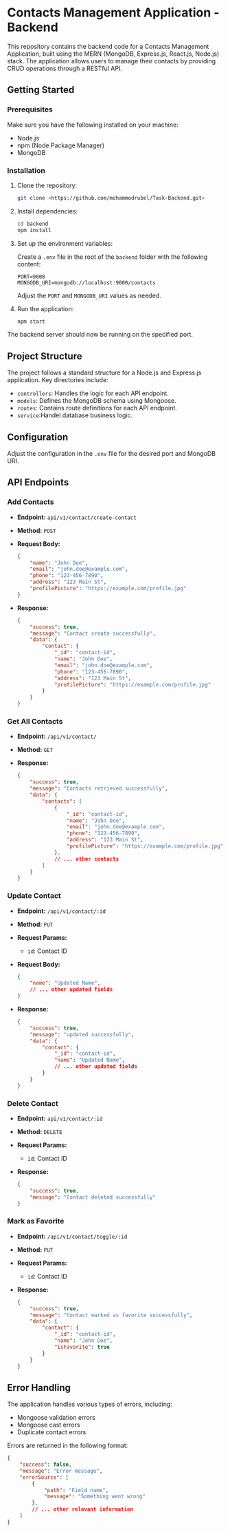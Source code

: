 # Contacts Management Application - Backend

This repository contains the backend code for a Contacts Management Application, built using the MERN (MongoDB, Express.js, React.js, Node.js) stack. The application allows users to manage their contacts by providing CRUD operations through a RESTful API.



## Getting Started

### Prerequisites

Make sure you have the following installed on your machine:

- Node.js
- npm (Node Package Manager)
- MongoDB

### Installation

1. Clone the repository:

    ```bash
    git clone <https://github.com/mohammodrubel/Task-Backend.git>
    ```

2. Install dependencies:

    ```bash
    cd backend
    npm install
    ```

3. Set up the environment variables:

    Create a `.env` file in the root of the `backend` folder with the following content:

    ```env
    PORT=9000
    MONGODB_URI=mongodb://localhost:9000/contacts
    ```

    Adjust the `PORT` and `MONGODB_URI` values as needed.

4. Run the application:

    ```bash
    npm start
    ```

The backend server should now be running on the specified port.

## Project Structure

The project follows a standard structure for a Node.js and Express.js application. Key directories include:

- `controllers`: Handles the logic for each API endpoint.
- `models`: Defines the MongoDB schema using Mongoose.
- `routes`: Contains route definitions for each API endpoint.
- `service`:Handel database business logic.

## Configuration

Adjust the configuration in the `.env` file for the desired port and MongoDB URI.

## API Endpoints

### Add Contacts

- **Endpoint:** `api/v1/contact/create-contact`
- **Method:** `POST`
- **Request Body:**

    ```json
    {
        "name": "John Doe",
        "email": "john.doe@example.com",
        "phone": "123-456-7890",
        "address": "123 Main St",
        "profilePicture": "https://example.com/profile.jpg"
    }
    ```

- **Response:**

    ```json
    {
        "success": true,
        "message": "Contact create successfully",
        "data": {
            "contact": {
                "_id": "contact-id",
                "name": "John Doe",
                "email": "john.doe@example.com",
                "phone": "123-456-7890",
                "address": "123 Main St",
                "profilePicture": "https://example.com/profile.jpg"
            }
        }
    }
    ```

### Get All Contacts

- **Endpoint:** `/api/v1/contact/`
- **Method:** `GET`
- **Response:**

    ```json
    {
        "success": true,
        "message": "Contacts retrieved successfully",
        "data": {
            "contacts": [
                {
                    "_id": "contact-id",
                    "name": "John Doe",
                    "email": "john.doe@example.com",
                    "phone": "123-456-7890",
                    "address": "123 Main St",
                    "profilePicture": "https://example.com/profile.jpg"
                },
                // ... other contacts
            ]
        }
    }
    ```

### Update Contact

- **Endpoint:** `/api/v1/contact/:id`
- **Method:** `PUT`
- **Request Params:**
    - `id`: Contact ID

- **Request Body:**

    ```json
    {
        "name": "Updated Name",
        // ... other updated fields
    }
    ```

- **Response:**

    ```json
    {
        "success": true,
        "message": "updated successfully",
        "data": {
            "contact": {
                "_id": "contact-id",
                "name": "Updated Name",
                // ... other updated fields
            }
        }
    }
    ```

### Delete Contact

- **Endpoint:** `api/v1/contact/:id`
- **Method:** `DELETE`
- **Request Params:**
    - `id`: Contact ID

- **Response:**

    ```json
    {
        "success": true,
        "message": "Contact deleted successfully"
    }
    ```

### Mark as Favorite

- **Endpoint:** `/api/v1/contact/toggle/:id`
- **Method:** `PUT`
- **Request Params:**
    - `id`: Contact ID

- **Response:**

    ```json
    {
        "success": true,
        "message": "Contact marked as favorite successfully",
        "data": {
            "contact": {
                "_id": "contact-id",
                "name": "John Doe",
                "isFavorite": true
            }
        }
    }
    ```

## Error Handling

The application handles various types of errors, including:

- Mongoose validation errors
- Mongoose cast errors
- Duplicate contact errors

Errors are returned in the following format:

```json
{
    "success": false,
    "message": "Error message",
    "errorSource": [
        {
            "path": "Field name",
            "message": "Something went wrong"
        },
        // ... other relevant information
    ]
}
